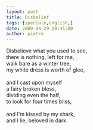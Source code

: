 ```yaml
---
layout: post
title: Disbelief
tags: [speciale,english,]
date: 2009-04-29 20:45:00
author: pietro
---
```

Disbelieve what you used to see,<br/>there is nothing, left for me,<br/>walk bare as a winter tree,<br/>my white dress is worth of glee,<br/><br/>and I cast upon myself<br/>a fairy broken bless,<br/>dividing even the half,<br/>to look for four times bliss,<br/><br/>and I'm kissed by my shark,<br/>and I lie, beloved in dark.
